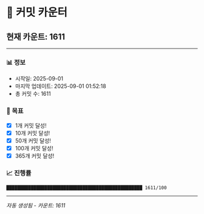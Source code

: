 # 🔢 커밋 카운터

## 현재 카운트: 1611

---

### 📊 정보
- 시작일: 2025-09-01
- 마지막 업데이트: 2025-09-01 01:52:18
- 총 커밋 수: 1611

### 🎯 목표
- [x] 1개 커밋 달성!
- [x] 10개 커밋 달성!
- [x] 50개 커밋 달성!
- [x] 100개 커밋 달성!
- [x] 365개 커밋 달성!

### 📈 진행률
```
██████████████████████████████████████████████████ 1611/100
```

---
*자동 생성됨 - 카운트: 1611*

